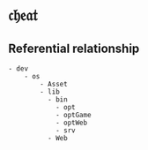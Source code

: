 # 𝔠𝔥𝔢𝔞𝔱

## Referential relationship

```
- dev
	- os
		- Asset
	 	- lib
		  - bin
		  	- opt
		  	- optGame
		  	- optWeb
		  	- srv
		  - Web
```
